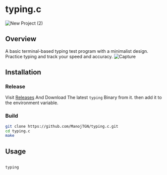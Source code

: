 # typing.c
![New Project (2)](https://github.com/user-attachments/assets/335542b5-1908-4e4c-a4d2-5a7683fd812c)

## Overview
A basic terminal-based typing test program with a minimalist design. Practice typing and track your speed and accuracy.
![Capture](https://github.com/user-attachments/assets/4392099a-0c75-487d-b553-f79573128e85)

## Installation
### Release
Visit [Releases](https://github.com/ManojTGN/typing.c/releases) And Download The latest `typing` Binary from it. then add it to the environment variable.

### Build
```bash
git clone https://github.com/ManojTGN/typing.c.git
cd typing.c
make
```

## Usage
```bash

typing

```
